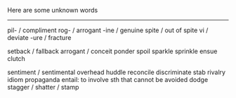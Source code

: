 Here are some unknown words

-----------------------

pil- / compliment
rog- / arrogant
-ine / genuine
spite / out of spite
vi / deviate
-ure / fracture

setback / fallback
arrogant / conceit
ponder
spoil
sparkle
sprinkle
ensue
clutch

sentiment / sentimental
overhead
huddle
reconcile
discriminate
stab
rivalry
idiom
propaganda
entail: to involve sth that cannot be avoided
dodge
stagger / shatter / stamp